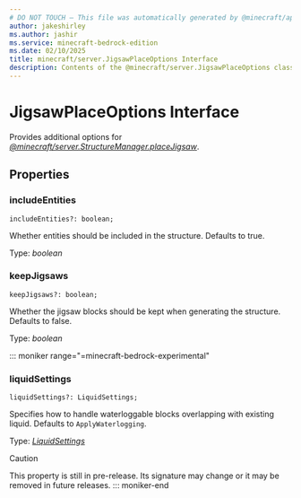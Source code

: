 ```yaml
---
# DO NOT TOUCH — This file was automatically generated by @minecraft/api-docs-generator, to report problems file an issue at https://github.com/Mojang/minecraft-scripting-libraries
author: jakeshirley
ms.author: jashir
ms.service: minecraft-bedrock-edition
ms.date: 02/10/2025
title: minecraft/server.JigsawPlaceOptions Interface
description: Contents of the @minecraft/server.JigsawPlaceOptions class.
---
```

# JigsawPlaceOptions Interface

Provides additional options for [*@minecraft/server.StructureManager.placeJigsaw*](../../../scriptapi/minecraft/server/StructureManager.md#placejigsaw).

## Properties

### **includeEntities**
`includeEntities?: boolean;`

Whether entities should be included in the structure. Defaults to true.

Type: *boolean*

### **keepJigsaws**
`keepJigsaws?: boolean;`

Whether the jigsaw blocks should be kept when generating the structure. Defaults to false.

Type: *boolean*

::: moniker range="=minecraft-bedrock-experimental"
### **liquidSettings**
`liquidSettings?: LiquidSettings;`

Specifies how to handle waterloggable blocks overlapping with existing liquid. Defaults to `ApplyWaterlogging`.

Type: [*LiquidSettings*](LiquidSettings.md)

> [!CAUTION]
> This property is still in pre-release.  Its signature may change or it may be removed in future releases.
::: moniker-end
